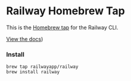 # Railway Homebrew Tap

This is the [Homebrew tap](https://docs.brew.sh/Taps) for the Railway CLI.

[View the docs](https://railway.app/docs/command-line))

### Install

```
brew tap railwayapp/railway
brew install railway
```
